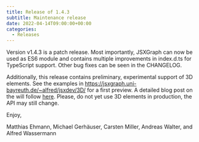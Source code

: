```yaml
---
title: Release of 1.4.3
subtitle: Maintenance release
date: 2022-04-14T09:00:00+00:00
categories:
  - Releases
---
```


Version v1.4.3 is a patch release. Most importantly, JSXGraph can now be used as ES6 module and 
contains multiple improvements in index.d.ts for TypeScript support. 
Other bug fixes can be seen in the CHANGELOG.

Additionally, this release contains preliminary, experimental support of 3D elements. 
See the examples in <https://jsxgraph.uni-bayreuth.de/~alfred/jsxdev/3D/> for a first preview. 
A detailed blog post on the will follow [here](https://jsxgraph.org/wp/blog/). 
Please, do not yet use 3D elements in production, the API may still change.

Enjoy,

Matthias Ehmann, Michael Gerhäuser, Carsten Miller, Andreas Walter, and Alfred Wassermann
